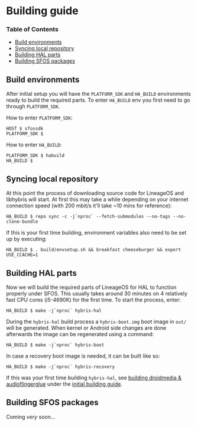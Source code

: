 # Building guide

### Table of Contents
* [Build environments](#build-environments)
* [Syncing local repository](#syncing-local-repository)
* [Building HAL parts](#building-hal-parts)
* [Building SFOS packages](#building-sfos-packages)

## Build environments

After initial setup you will have the `PLATFORM_SDK` and `HA_BUILD` environments ready to build the required parts. To enter `HA_BUILD` env you first need to go through `PLATFORM_SDK`.

How to enter `PLATFORM_SDK`:
```
HOST $ sfossdk
PLATFORM_SDK $
```

How to enter `HA_BUILD`:
```
PLATFORM_SDK $ habuild
HA_BUILD $
```

## Syncing local repository

At this point the process of downloading source code for LineageOS and libhybris will start. At first this may take a while depending on your internet connection speed (with 200 mbit/s it'll take ~10 mins for reference):
```
HA_BUILD $ repo sync -c -j`nproc` --fetch-submodules --no-tags --no-clone-bundle
```

If this is your first time building, environment variables also need to be set up by executing:
```
HA_BUILD $ . build/envsetup.sh && breakfast cheeseburger && export USE_CCACHE=1
```

## Building HAL parts

Now we will build the required parts of LineageOS for HAL to function properly under SFOS. This usually takes around 30 minutes on 4 relatively fast CPU cores (i5-4690K) for the first time. To start the process, enter:
```
HA_BUILD $ make -j`nproc` hybris-hal
```

During the `hybris-hal` build process a `hybris-boot.img` boot image in `out/` will be generated. When kernel or Android side changes are done afterwards the image can be regenerated using a command:
```
HA_BUILD $ make -j`nproc` hybris-boot
```

In case a recovery boot image is needed, it can be built like so:
```
HA_BUILD $ make -j`nproc` hybris-recovery
```

If this was your first time building `hybris-hal`, see [building droidmedia & audioflingerglue](https://git.io/fj6j8) under the [initial building guide](INITIAL-BUILDING.md).

## Building SFOS packages

Coming *very* soon...
